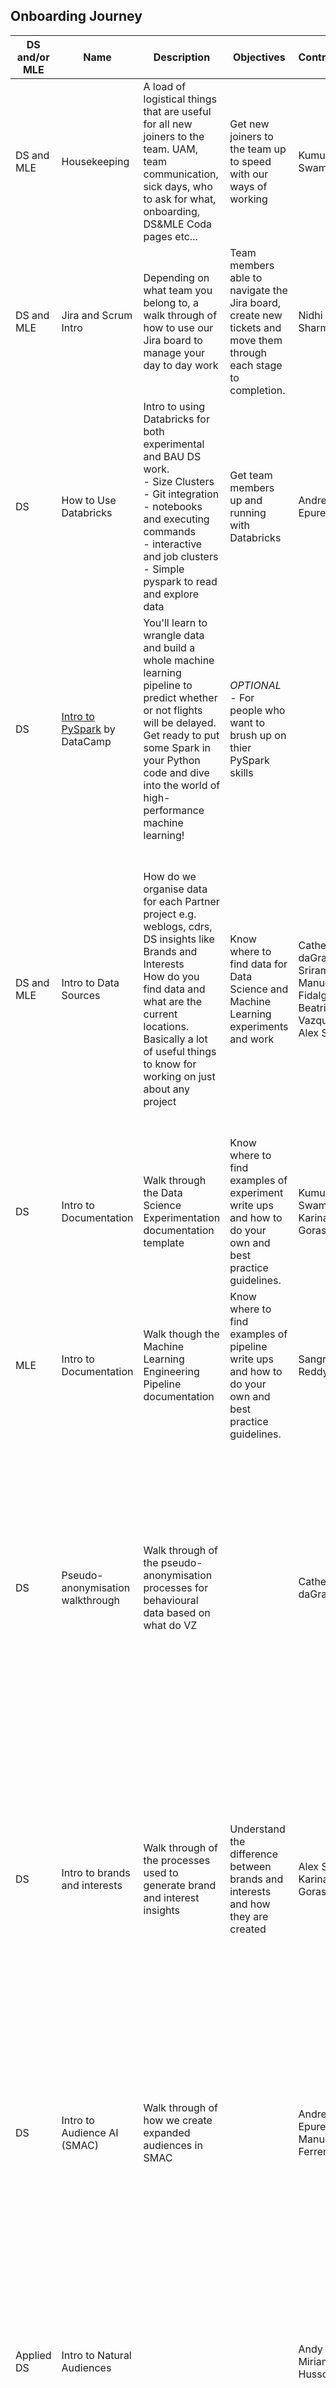 ## Onboarding Journey
| DS and/or MLE | Name | Description | Objectives | Contributors | Awaiting Session | Recording | Priority | Date |
| --- | --- | --- | --- | --- | --- | --- | --- | --- |
| DS and MLE | Housekeeping | A load of logistical things that are useful for all new joiners to the team. UAM, team communication, sick days, who to ask for what, onboarding, DS&MLE Coda pages etc... | Get new joiners to the team up to speed with our ways of working | Kumutha Swampillai | Talvany Carlotto |  |  |  |
| DS and MLE | Jira and Scrum Intro | Depending on what team you belong to, a walk through of how to use our Jira board to manage your day to day work | Team members able to navigate the Jira board, create new tickets and move them through each stage to completion.  | Nidhi Sharma |  |  | Low - Record next one |  |
| DS | How to Use Databricks | Intro to using Databricks for both experimental and BAU DS work.  <br/>- Size Clusters  <br/>- Git integration  <br/>- notebooks and executing commands  <br/>- interactive and job clusters  <br/>- Simple pyspark to read and explore data | Get team members up and running with Databricks | Andreea Epure | Karina Gorasia, Sebastian Martins, Jiaqi Shi | https://drive.google.com/file/d/1noab4Myas6IHhY96SQSKaYDFssZnPfRu/view?usp=sharing |  |  |
| DS | [Intro to PySpark](https://www.datacamp.com/courses/introduction-to-pyspark?hl=GB) by DataCamp | You'll learn to wrangle data and build a whole machine learning pipeline to predict whether or not flights will be delayed. Get ready to put some Spark in your Python code and dive into the world of high-performance machine learning! | *OPTIONAL* - For people who want to brush up on thier PySpark skills |  |  |  |  |  |
| DS and MLE | Intro to Data Sources | How do we organise data for each Partner project e.g. weblogs, cdrs, DS insights like Brands and Interests<br/>How do you find data and what are the current locations.<br/>Basically a lot of useful things to know for working on just about any project | Know where to find data for Data Science and Machine Learning experiments and work | Catherine daGraca, Sriram Muli, Manuel Fidalgo, Beatriz Vazquez, Alex Silver | Manuel Ferrer, Arifur Rahman, Chris Schildt, Jiaqi Shi, Andy Cole, Andreea Epure, Alex Silver, Sebastian Martins, Karina Gorasia, Florela Micu, Nidhi Sharma, Maciej Pfutzner | [https://drive.google.com/file/d/193VbBHM6OkTlTARIDA_TNvWtGrqkCqrB/view?usp=sharing](https://drive.google.com/file/d/193VbBHM6OkTlTARIDA_TNvWtGrqkCqrB/view?usp=sharing) |  | 05/10/22 for CBL and IESE |
| DS | Intro to Documentation | Walk through the Data Science Experimentation documentation template | Know where to find examples of experiment write ups and how to do your own and best practice guidelines. | Kumutha Swampillai, Karina Gorasia | Talvany Carlotto |  | High | 13/10/22 |
| MLE | Intro to Documentation | Walk though the Machine Learning Engineering Pipeline documentation | Know where to find examples of pipeline write ups and how to do your own and best practice guidelines. | Sangram Reddy |  |  |  |  |
| DS | Pseudo-anonymisation walkthrough | Walk through of the pseudo-anonymisation processes for behavioural data based on what do VZ |  | Catherine daGraca | Jiaqi Shi, Manuel Ferrer, Florela Micu, Andreea Epure, Chris Schildt, Arifur Rahman, Alex Silver, Sebastian Martins, Karina Gorasia, Nidhi Sharma, Maciej Pfutzner, Talvany Carlotto |  | Medium |  |
| DS | Intro to brands and interests | Walk through of the processes used to generate brand and interest insights | Understand the difference between brands and interests and how they are created | Alex Silver, Karina Gorasia | Andy Cole, Chris Schildt, Arifur Rahman, Andreea Epure, Florela Micu, Manuel Ferrer, Sebastian Martins, Karina Gorasia, Jiaqi Shi, Nidhi Sharma, Maciej Pfutzner, Talvany Carlotto | Oct 13, 2022 | High - [Karina Gorasia](mailto:karina.gorasia@intenthq.com) to organise | 13/10/22 - Interest Modelling only |
| DS | Intro to Audience AI (SMAC) | Walk through of how we create expanded audiences in SMAC |  | Andreea Epure, Manuel Ferrer | Florela Micu, Chris Schildt, Arifur Rahman, Sebastian Martins, Jiaqi Shi, Karina Gorasia, Nidhi Sharma, Maciej Pfutzner, Talvany Carlotto | [https://drive.google.com/drive/folders/1k8B6wjVr4Z-Ln4hvbsqM3JU27KEPQvEp](https://drive.google.com/drive/folders/1k8B6wjVr4Z-Ln4hvbsqM3JU27KEPQvEp) | High - [Sebastian Martins](mailto:sebastian.martins@intenthq.com)  **organised** | Recorded 2022/11/25 |
| Applied DS | Intro to Natural Audiences |  |  | Andy Cole, Miriam Al-Hussona | Andreea Epure, Sebastian Martins, Karina Gorasia, Manuel Ferrer, Florela Micu, Jiaqi Shi, Alex Silver, Arifur Rahman, Nidhi Sharma, Maciej Pfutzner | [https://drive.google.com/file/d/10h5-3ODlUjlRBJlvmuNxp9sgS6hH-JL4/view?usp=share_link](https://drive.google.com/file/d/10h5-3ODlUjlRBJlvmuNxp9sgS6hH-JL4/view?usp=share_link) |  | Recorded March 16 2023 |
|  | Intro to Churn | Walk through of Churn at IHQ (context, clients, approach) |  |  | Talvany Carlotto | [https://drive.google.com/file/d/10BwUqNUGfwgEqyAqtj2pTGQ1c2GLID2V/view?usp=share_link](https://drive.google.com/file/d/10BwUqNUGfwgEqyAqtj2pTGQ1c2GLID2V/view?usp=share_link)<br/><br/>Starts min 32. | Medium - [Karina Gorasia](mailto:karina.gorasia@intenthq.com)  | 2022/10/20 - during Shindig  |




[Catherine daGraca](mailto:catherine.dagraca@intenthq.com) [Andreea Epure](mailto:andreea.epure@intenthq.com) [Alex Silver](mailto:alex.silver@intenthq.com) - Please put a brain dump on all the onboarding knowledge you think we should be imparting to the new joiners. We can work next week about prioritizing this to create a useful journey. Also add your “primary contact responsibilities to the onboarding page”





1. Handholding for Access - Team member
2. Housekeeping - Kumutha
3. Documentation Walkthrough - Kumutha
4. Ways of Working - Jira and Scrum Intro - Nidhi
5. How to use Databricks - Andreea
   1. Size Clusters
   2. git integration
   3. jupyter nb
6. Intro Pyspark Course - Team to find recommendations [https://www.datacamp.com/courses/introduction-to-pyspark?hl=GB](https://www.datacamp.com/courses/introduction-to-pyspark?hl=GB)
7. Pseudo-anonymisation walkthrough - Cat
8. Brands and Interests walkthrough - Alex (this is a big topic)
   1. What are brands and interests
   2. VZ brand matching (already documented on coda)
   3. The topic hierarchy
   4. O2 modelled interests
9. SMAC walkthrough - Andreea/Manuel/Alex?
10. Brief intro to key data sources - Alex/Cat? (could be documentation? but we need it)
   1. e.g. weblogs, cdrs, DS insights e.g. brands, interests?
   2. current locations?
   3. basically all the useful things for working on just about any project
11. Natural Audiences - Andy







Documentation TODO list

- Core Model Documentation - Model Cards
- Source Data Structure Walkthrough (IESE data catalogue for reference)